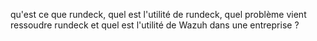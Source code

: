   
qu'est ce que rundeck, quel est l'utilité de rundeck, quel problème vient ressoudre rundeck et quel est l'utilité de Wazuh dans une entreprise ?




